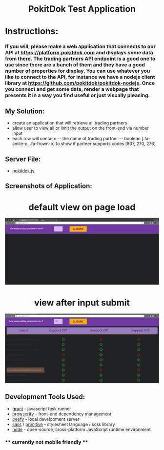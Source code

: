 # <center>PokitDok Test Application</center>

# Instructions:
### If you will, please make a web application that connects to our API at https://platform.pokitdok.com and displays some data from there. The trading partners API endpoint is a good one to use since there are a bunch of them and they have a good number of properties for display. You can use whatever you like to connect to the API, for instance we have a nodejs client library at https://github.com/pokitdok/pokitdok-nodejs. Once you connect and get some data, render a webpage that presents it in a way you find useful or just visually pleasing.

## My Solution:
- create an application that will retrieve all trading partners
- allow user to view all or limit the output on the front-end via number input
- each row will contain:
-- the name of trading partner
-- boolean [.fa-smile-o, .fa-frown-o] to show if partner supports codes [837, 270, 276]

## Server File:
- [pokitdok.js](https://github.com/mmcgraw73/project_x/blob/pokitdok/pokitdok.js)

## Screenshots of Application:
# <center>default view on page load</center>
![alt tag](img/pokitdok-default-view.png)
# <center>view after input submit</center>
![alt tag](img/pokitdok-50.png)

## Development Tools Used:
+ [grunt](http://gruntjs.com/) - javascript task runner
+ [browserify](http://browserify.org/) - front-end dependency management
+ [beefy](http://didact.us/beefy/) - local development server
+ [sass](http://sass-lang.com/) / [primitive](https://taniarascia.github.io/primitive/) - stylesheet language / scss library
+ [node](https://nodejs.org/en/) - open-source, cross-platform JavaScript runtime environment

### ** currently not mobile friendly **  
